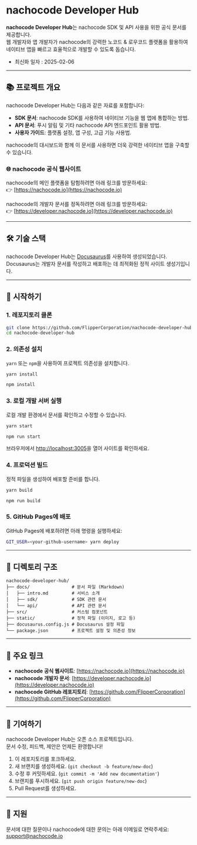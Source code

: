 # nachocode Developer Hub

**nachocode Developer Hub**는 nachocode SDK 및 API 사용을 위한 공식 문서를 제공합니다.  
웹 개발자와 앱 개발자가 nachocode의 강력한 노코드 & 로우코드 플랫폼을 활용하여 네이티브 앱을 빠르고 효율적으로 개발할 수 있도록 돕습니다.

- 최신화 일자 : 2025-02-06

---

## 📚 프로젝트 개요

nachocode Developer Hub는 다음과 같은 자료를 포함합니다:

- **SDK 문서**: nachocode SDK를 사용하여 네이티브 기능을 웹 앱에 통합하는 방법.
- **API 문서**: 푸시 알림 및 기타 nachocode API 엔드포인트 활용 방법.
- **사용자 가이드**: 플랫폼 설정, 앱 구성, 고급 기능 사용법.

nachocode의 대시보드와 함께 이 문서를 사용하면 더욱 강력한 네이티브 앱을 구축할 수 있습니다.

### 🌐 nachocode 공식 웹사이트

nachocode의 메인 플랫폼을 탐험하려면 아래 링크를 방문하세요:  
👉 [https://nachocode.io](https://nachocode.io)

nachocode의 개발자 문서를 정독하려면 아래 링크를 방문하세요:  
👉 [https://developer.nachocode.io](https://developer.nachocode.io)

---

## 🛠️ 기술 스택

nachocode Developer Hub는 [Docusaurus](https://docusaurus.io/)를 사용하여 생성되었습니다.  
Docusaurus는 개발자 문서를 작성하고 배포하는 데 최적화된 정적 사이트 생성기입니다.

---

## 🚀 시작하기

### 1. **레포지토리 클론**

```bash
git clone https://github.com/FlipperCorporation/nachocode-developer-hub.git
cd nachocode-developer-hub
```

### 2. **의존성 설치**

`yarn` 또는 `npm`을 사용하여 프로젝트 의존성을 설치합니다.

```bash
yarn install
```

```bash
npm install
```

### 3. **로컬 개발 서버 실행**

로컬 개발 환경에서 문서를 확인하고 수정할 수 있습니다.

```bash
yarn start
```

```bash
npm run start
```

브라우저에서 [http://localhost:3005](http://localhost:3005)을 열어 사이트를 확인하세요.

### 4. **프로덕션 빌드**

정적 파일을 생성하여 배포할 준비를 합니다.

```bash
yarn build
```

```bash
npm run build
```

### 5. **GitHub Pages에 배포**

GitHub Pages에 배포하려면 아래 명령을 실행하세요:

```bash
GIT_USER=<your-github-username> yarn deploy
```

---

## 📁 디렉토리 구조

```plain
nachocode-developer-hub/
├── docs/                # 문서 파일 (Markdown)
│   ├── intro.md         # 서비스 소개
│   ├── sdk/             # SDK 관련 문서
│   └── api/             # API 관련 문서
├── src/                 # 커스텀 컴포넌트
├── static/              # 정적 파일 (이미지, 로고 등)
├── docusaurus.config.js # Docusaurus 설정 파일
└── package.json         # 프로젝트 설정 및 의존성 정보
```

---

## 🔑 주요 링크

- **nachocode 공식 웹사이트**: [https://nachocode.io](https://nachocode.io)
- **nachocode 개발자 문서**: [https://developer.nachocode.io](https://developer.nachocode.io)
- **nachocode GitHub 레포지토리**: [https://github.com/FlipperCorporation](https://github.com/FlipperCorporation)

---

## 🤝 기여하기

nachocode Developer Hub는 오픈 소스 프로젝트입니다.  
문서 수정, 피드백, 제안은 언제든 환영합니다!

1. 이 레포지토리를 포크하세요.
2. 새 브랜치를 생성하세요. (`git checkout -b feature/new-doc`)
3. 수정 후 커밋하세요. (`git commit -m 'Add new documentation'`)
4. 브랜치를 푸시하세요. (`git push origin feature/new-doc`)
5. Pull Request를 생성하세요.

---

## 📧 지원

문서에 대한 질문이나 nachocode에 대한 문의는 아래 이메일로 연락주세요:  
[support@nachocode.io](mailto:support@nachocode.io)
